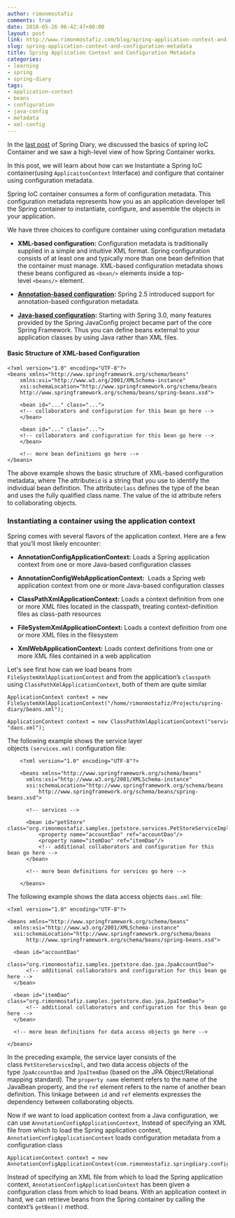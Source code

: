 ```yaml
---
author: rimonmostafiz
comments: true
date: 2018-05-26 06:42:47+00:00
layout: post
link: http://www.rimonmostafiz.com/blog/spring-application-context-and-configuration-metadata/
slug: spring-application-context-and-configuration-metadata
title: Spring Application Context and Configuration Metadata
categories:
- learning
- spring
- spring-diary
tags:
- application-context
- beans
- configuration
- java-config
- metadata
- xml-config
---
```


In the [last post](http://www.rimonmostafiz.com/blog/auto-bean-wiring-of-spring/) of Spring Diary, we discussed the basics of spring IoC Container and we saw a high-level view of how Spring Container works.

In this post, we will learn about how can we Instantiate a Spring IoC container(using `ApplicaitonContext` Interface) and configure that container using configuration metadata.

Spring IoC container consumes a form of configuration metadata. This configuration metadata represents how you as an application developer tell the Spring container to instantiate, configure, and assemble the objects in your application.

We have three choices to configure container using configuration metadata

  * **XML-based configuration:** Configuration metadata is traditionally supplied in a simple and intuitive XML format. Spring configuration consists of at least one and typically more than one bean definition that the container must manage. XML-based configuration metadata shows these beans configured as `<bean/>` elements inside a top-level `<beans/>` element.

  * **[Annotation-based configuration](https://docs.spring.io/spring/docs/current/spring-framework-reference/core.html#beans-annotation-config):** Spring 2.5 introduced support for annotation-based configuration metadata.

  * **[Java-based configuration](https://docs.spring.io/spring/docs/current/spring-framework-reference/core.html#beans-java):** Starting with Spring 3.0, many features provided by the Spring JavaConfig project became part of the core Spring Framework. Thus you can define beans external to your application classes by using Java rather than XML files.


#### Basic Structure of XML-based Configuration

    <?xml version="1.0" encoding="UTF-8"?>
    <beans xmlns="http://www.springframework.org/schema/beans"
        xmlns:xsi="http://www.w3.org/2001/XMLSchema-instance"
        xsi:schemaLocation="http://www.springframework.org/schema/beans
        http://www.springframework.org/schema/beans/spring-beans.xsd">

        <bean id="..." class="...">
        <!-- collaborators and configuration for this bean go here -->
        </bean>  

        <bean id="..." class="...">
        <!-- collaborators and configuration for this bean go here -->
        </bean>

        <!-- more bean definitions go here -->
    </beans>

The above example shows the basic structure of XML-based configuration metadata, where The attribute`id` is a string that you use to identify the individual bean definition. The attribute`class` defines the type of the bean and uses the fully qualified class name. The value of the id attribute refers to collaborating objects.

### Instantiating a container using the application context

Spring comes with several flavors of the application context. Here are a few that you’ll most likely encounter:

  * **AnnotationConfigApplicationContext:** Loads a Spring application context from one or more Java-based configuration classes

  * **AnnotationConfigWebApplicationContext:**  Loads a Spring web application context from one or more Java-based configuration classes

  * **ClassPathXmlApplicationContext:** Loads a context definition from one or more XML files located in the classpath, treating context-definition files as class-path resources

  * **FileSystemXmlApplicationContext:** Loads a context definition from one or more XML files in the filesystem

  * **XmlWebApplicationContext:** Loads context definitions from one or more XML files contained in a web application


Let's see first how can we load beans from `FileSystemXmlApplicationContest` and from the application’s `classpath` using `ClassPathXmlApplicationContext`, both of them are quite similar

    ApplicationContext context = new FileSystemXmlApplicationContext("/home/rimonmostafiz/Projects/spring-diary/beans.xml");

    ApplicationContext context = new ClassPathXmlApplicationContext("service.xml", "daos.xml");

The following example shows the service layer objects `(services.xml)` configuration file:

        <?xml version="1.0" encoding="UTF-8"?>

        <beans xmlns="http://www.springframework.org/schema/beans"
          xmlns:xsi="http://www.w3.org/2001/XMLSchema-instance"
          xsi:schemaLocation="http://www.springframework.org/schema/beans
              http://www.springframework.org/schema/beans/spring-beans.xsd">

          <!-- services -->

          <bean id="petStore" class="org.rimonmostafiz.samples.jpetstore.services.PetStoreServiceImpl">
              <property name="accountDao" ref="accountDao"/>
              <property name="itemDao" ref="itemDao"/>
              <!-- additional collaborators and configuration for this bean go here -->
          </bean>

          <!-- more bean definitions for services go here -->

        </beans>

The following example shows the data access objects `daos.xml` file:

    <?xml version="1.0" encoding="UTF-8"?>

    <beans xmlns="http://www.springframework.org/schema/beans"
      xmlns:xsi="http://www.w3.org/2001/XMLSchema-instance"
      xsi:schemaLocation="http://www.springframework.org/schema/beans
          http://www.springframework.org/schema/beans/spring-beans.xsd">

      <bean id="accountDao"
          class="org.rimonmostafiz.samples.jpetstore.dao.jpa.JpaAccountDao">
          <!-- additional collaborators and configuration for this bean go here -->
      </bean>

      <bean id="itemDao" class="org.rimonmostafiz.samples.jpetstore.dao.jpa.JpaItemDao">
          <!-- additional collaborators and configuration for this bean go here -->
      </bean>

      <!-- more bean definitions for data access objects go here -->

    </beans>

In the preceding example, the service layer consists of the class `PetStoreServiceImpl`, and two data access objects of the type `JpaAccountDao` and `JpaItemDao` (based on the JPA Object/Relational mapping standard). The `property name` element refers to the name of the JavaBean property, and the `ref` element refers to the name of another bean definition. This linkage between `id` and `ref` elements expresses the dependency between collaborating objects.

Now if we want to load application context from a Java configuration, we can use `AnnotationConfigApplicationContext`, Instead of specifying an XML file from which to load the Spring application context, `AnnotationConfigApplicationContext` loads configuration metadata from a configuration class

    ApplicationContext context = new AnnotationConfigApplicationContext(com.rimonmostafiz.springdiary.config.AppConfig.class);

Instead of specifying an XML file from which to load the Spring application context,
`AnnotationConfigApplicationContext` has been given a configuration class from
which to load beans. With an application context in hand, we can retrieve beans from the Spring container by calling the context’s `getBean()` method.
